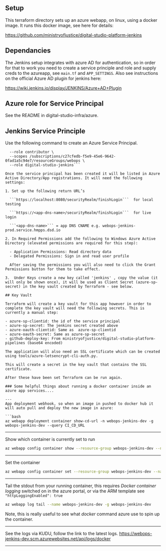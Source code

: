 ## Setup

This terraform directory sets up an azure webapp, on linux, using a docker image.  It runs this docker image, see here for details:

https://github.com/ministryofjustice/digital-studio-platform-jenkins

## Dependancies

The Jenkins setup integrates with azure AD for authentication, so in order for that to work you need to create a service principle and role and supply creds to the azureapp, see `main.tf` and `APP_SETTINGS`.  Also see instructions on the official Azure AD plugin for jenkins here:

https://wiki.jenkins.io/display/JENKINS/Azure+AD+Plugin

## Azure role for Service Principal

See the README in digital-studio-infra/azure.

## Jenkins Service Principle

Use the following command to create an Azure Service Principal.

```az ad sp create-for-rbac -n "digital-studio-webops-jenkins-dev" \
  --role contributor \
  --scopes /subscriptions/c27cfedb-f5e9-45e6-9642-0fad1a5c94e7/resourceGroups/webops \
  --role digital-studio-jenkins```

Once the service principal has been created it will be listed in Azure Active Directory/App registrations. It will need the following settings:

1. Set up the following return URL’s

  ```https://localhost:8080/securityRealm/finishLogin```  for local testing

  ```https://<app-dns-name>/securityRealm/finishLogin```  for live login

  ```<app-dns-name>``` = app DNS CNAME e.g. webops-jenkins-prod.service.hmpps.dsd.io

2. In Required Permissions add the following to Windows Azure Active Directory (elevated permissions are required for this step):

  - Application Permissions: Read directory data
  - Delegated Permissions: Sign in and read user profile

  After saving the permissions you will also need to click the Grant Permissions button for them to take effect.

3.  Under Keys create a new key called 'jenkins' , copy the value (it will only be shown once), it will be used as Client Secret (azure-sp-secret) in the key vault created by Terraform - see below.

## Key Vault

Terraform will create a key vault for this app however in order to complete the key vault will need the following secrets. This is currently a manual step:

- azure-sp-clientid: the id of the service principal
- azure-sp-secret: The jenkins secret created above
- azure-oauth-clientid: Same as  azure-sp-clientid
- azure-oauth-secret: Same as azure-sp-secret
- github-deploy-key: From ministryofjustice/digital-studio-platform-pipelines (base64 encoded)

The application will also need an SSL certificate which can be created using tools/azure-letsencrypt-cli-auth.py.

This will create a secret in the key vault that contains the SSL certificate.

After these have been set Terraform can be run again.

### Some helpful things about running a docker container inside an azure app services....

---
App deployment webhook, so when an image in pushed to docker hub it will auto pull and deploy the new image in azure:

```bash
az webapp deployment container show-cd-url -n webops-jenkins-dev -g webops-jenkins-dev --query CI_CD_URL
```
---
Show which container is currently set to run
```bash
az webapp config container show --resource-group webops-jenkins-dev --name webops-jenkins-dev
```
---
Set the container
```bash
az webapp config container set --resource-group webops-jenkins-dev --name mw-test-app --docker-custom-image-name [repo/image:tag]
```
---
Tail the stdout from your running container, this requires *Docker container logging* switched on in the azure portal, or via the ARM template see `"httpLoggingEnabled": true`
```bash
az webapp log tail --name webops-jenkins-dev -g webops-jenkins-dev
```
Note, this is really useful to see what *docker* command azure use to spin up the container.

---
See the logs via KUDU, follow the link to the latest logs.
https://webops-jenkins-dev.scm.azurewebsites.net/api/logs/docker

---
